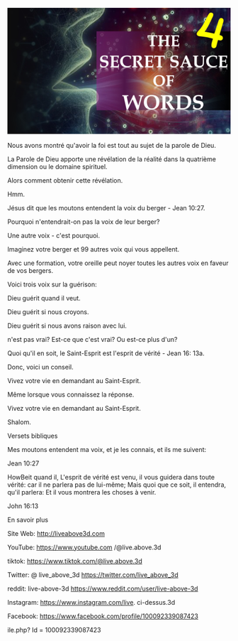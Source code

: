 ![Video cover image](../cover.jpeg "cover-photo")

Nous avons montré qu'avoir la foi est tout au sujet de la parole de Dieu.

La Parole de Dieu apporte une révélation de la réalité dans la quatrième dimension ou le domaine spirituel.

Alors comment obtenir cette révélation.

Hmm.

Jésus dit que les moutons entendent la voix du berger - Jean 10:27.

Pourquoi n'entendrait-on pas la voix de leur berger?

Une autre voix - c'est pourquoi.

Imaginez votre berger et 99 autres voix qui vous appellent.

Avec une formation, votre oreille peut noyer toutes les autres voix en faveur de vos bergers.

Voici trois voix sur la guérison:

Dieu guérit quand il veut.

Dieu guérit si nous croyons.

Dieu guérit si nous avons raison avec lui.

n'est pas vrai? Est-ce que c'est vrai? Ou est-ce plus d'un?

Quoi qu'il en soit, le Saint-Esprit est l'esprit de vérité - Jean 16: 13a.

Donc, voici un conseil.

Vivez votre vie en demandant au Saint-Esprit.

Même lorsque vous connaissez la réponse.

Vivez votre vie en demandant au Saint-Esprit.

Shalom.

Versets bibliques

Mes moutons entendent ma voix, et je les connais, et ils me suivent:

Jean 10:27

HowBeit quand il, L'esprit de vérité est venu, il vous guidera dans toute vérité: car il ne parlera pas de lui-même; Mais quoi que ce soit, il entendra, qu'il parlera: Et il vous montrera les choses à venir.

John 16:13

En savoir plus

Site Web: http://liveabove3d.com

YouTube: https://www.youtube.com /@live.above.3d

tiktok: https://www.tiktok.com/@live.above.3d

Twitter: @ live_above_3d https://twitter.com/live_above_3d

reddit: live-above-3d https://www.reddit.com/user/live-above-3d

Instagram: https://www.instagram.com/live. ci-dessus.3d

Facebook: https://www.facebook.com/profile/100092339087423

ile.php? Id = 100092339087423
